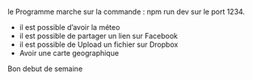 le Programme marche sur la commande : npm run dev  sur le port 1234.
-	il est possible d’avoir la méteo
-	il est possible de partager un lien sur Facebook
-	il est possible de Upload un fichier sur Dropbox
-	Avoir une carte geographique

Bon debut de semaine

